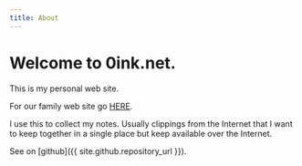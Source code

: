 ```yaml
---
title: About
---
```


# Welcome to 0ink.net.

This is my personal web site.

For our family web site go [HERE](http://www.iliu.net).

I use this to collect my notes. Usually clippings from the Internet
that I want to keep together in a single place but keep available
over the Internet.

See on [github]({{ site.github.repository_url }}).



